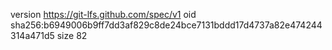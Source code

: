 version https://git-lfs.github.com/spec/v1
oid sha256:b6949006b9ff7dd3af829c8de24bce7131bddd17d4737a82e474244314a471d5
size 82
